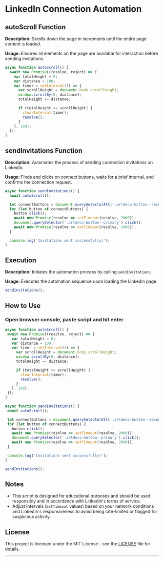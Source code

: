 # LinkedIn Connection Automation

## autoScroll Function

**Description:** Scrolls down the page in increments until the entire page content is loaded.

**Usage:** Ensures all elements on the page are available for interaction before sending invitations.

```javascript
async function autoScroll() {
  await new Promise((resolve, reject) => {
    var totalHeight = 0;
    var distance = 100;
    var timer = setInterval(() => {
      var scrollHeight = document.body.scrollHeight;
      window.scrollBy(0, distance);
      totalHeight += distance;

      if (totalHeight >= scrollHeight) {
        clearInterval(timer);
        resolve();
      }
    }, 100);
  });
}
```

## sendInvitations Function

**Description:** Automates the process of sending connection invitations on LinkedIn.

**Usage:** Finds and clicks on connect buttons, waits for a brief interval, and confirms the connection request.

```javascript
async function sendInvitations() {
  await autoScroll();

  let connectButtons = document.querySelectorAll('.artdeco-button--secondary');
  for (let button of connectButtons) {
    button.click();
    await new Promise(resolve => setTimeout(resolve, 2000));
    document.querySelector('.artdeco-button--primary').click();
    await new Promise(resolve => setTimeout(resolve, 2000));
  }

  console.log('Invitations sent successfully!');
}
```

## Execution

**Description:** Initiates the automation process by calling `sendInvitations`.

**Usage:** Executes the automation sequence upon loading the LinkedIn page.

```javascript
sendInvitations();
```

## How to Use
 ### Open browser console, paste script and hit enter

 ```javascript
async function autoScroll() {
  await new Promise((resolve, reject) => {
    var totalHeight = 0;
    var distance = 100;
    var timer = setInterval(() => {
      var scrollHeight = document.body.scrollHeight;
      window.scrollBy(0, distance);
      totalHeight += distance;

      if (totalHeight >= scrollHeight) {
        clearInterval(timer);
        resolve();
      }
    }, 100);
  });
}

async function sendInvitations() {
  await autoScroll();

  let connectButtons = document.querySelectorAll('.artdeco-button--secondary');
  for (let button of connectButtons) {
    button.click();
    await new Promise(resolve => setTimeout(resolve, 2000));
    document.querySelector('.artdeco-button--primary').click();
    await new Promise(resolve => setTimeout(resolve, 2000));
  }

  console.log('Invitations sent successfully!');
}

sendInvitations();
```
## Notes

- This script is designed for educational purposes and should be used responsibly and in accordance with LinkedIn's terms of service.
- Adjust intervals (`setTimeout` values) based on your network conditions and LinkedIn's responsiveness to avoid being rate-limited or flagged for suspicious activity.

## License

This project is licensed under the MIT License - see the [LICENSE](./LICENSE) file for details.

---
